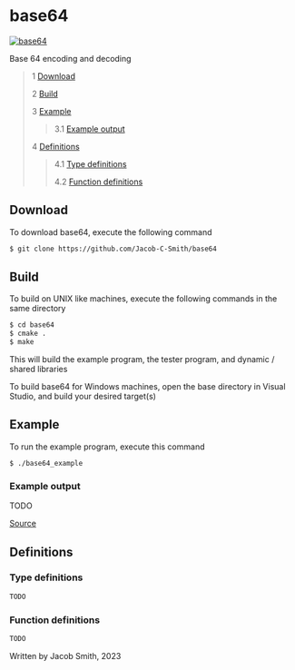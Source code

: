 # base64
[![base64](https://github.com/Jacob-C-Smith/base64/actions/workflows/cmake.yml/badge.svg)](https://github.com/Jacob-C-Smith/base64/actions/workflows/cmake.yml)

 Base 64 encoding and decoding

 > 1 [Download](#download)
 >
 > 2 [Build](#build)
 >
 > 3 [Example](#example)
 >
 >> 3.1 [Example output](#example-output)
 >
 > 4 [Definitions](#definitions)
 >
 >> 4.1 [Type definitions](#type-definitions)
 >>
 >> 4.2 [Function definitions](#function-definitions)

 ## Download
 To download base64, execute the following command
 ```bash
 $ git clone https://github.com/Jacob-C-Smith/base64
 ```
 ## Build
 To build on UNIX like machines, execute the following commands in the same directory
 ```bash
 $ cd base64
 $ cmake .
 $ make
 ```
  This will build the example program, the tester program, and dynamic / shared libraries

  To build base64 for Windows machines, open the base directory in Visual Studio, and build your desired target(s)
 ## Example
 To run the example program, execute this command
 ```
 $ ./base64_example
 ```
 ### Example output
 TODO

 [Source](main.c) 
 ## Definitions
 ### Type definitions
 ```c
 TODO
 ```

 ### Function definitions
 ```c 
TODO
 ```

Written by Jacob Smith, 2023
